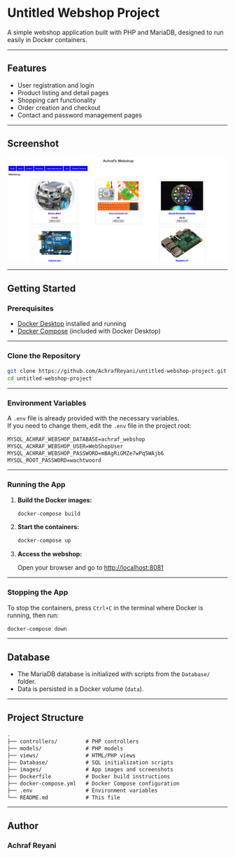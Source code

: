 # Untitled Webshop Project

A simple webshop application built with PHP and MariaDB, designed to run easily in Docker containers.

---

## Features

- User registration and login
- Product listing and detail pages
- Shopping cart functionality
- Order creation and checkout
- Contact and password management pages

---

## Screenshot

![Webshop Screenshot](images/screenshot.png)

---

## Getting Started

### Prerequisites

- [Docker Desktop](https://www.docker.com/products/docker-desktop/) installed and running
- [Docker Compose](https://docs.docker.com/compose/) (included with Docker Desktop)

---

### Clone the Repository

```sh
git clone https://github.com/AchrafReyani/untitled-webshop-project.git
cd untitled-webshop-project
```

---

### Environment Variables

A `.env` file is already provided with the necessary variables.  
If you need to change them, edit the `.env` file in the project root:

```
MYSQL_ACHRAF_WEBSHOP_DATABASE=achraf_webshop
MYSQL_ACHRAF_WEBSHOP_USER=WebShopUser
MYSQL_ACHRAF_WEBSHOP_PASSWORD=mBAgRiGMZe7wPq5WAjb6
MYSQL_ROOT_PASSWORD=wachtwoord
```

---

### Running the App

1. **Build the Docker images:**

    ```sh
    docker-compose build
    ```

2. **Start the containers:**

    ```sh
    docker-compose up
    ```

3. **Access the webshop:**

    Open your browser and go to [http://localhost:8081](http://localhost:8081)

---

### Stopping the App

To stop the containers, press `Ctrl+C` in the terminal where Docker is running, then run:

```sh
docker-compose down
```

---

## Database

- The MariaDB database is initialized with scripts from the `Database/` folder.
- Data is persisted in a Docker volume (`data`).

---

## Project Structure

```
.
├── controllers/         # PHP controllers
├── models/              # PHP models
├── views/               # HTML/PHP views
├── Database/            # SQL initialization scripts
├── images/              # App images and screenshots
├── Dockerfile           # Docker build instructions
├── docker-compose.yml   # Docker Compose configuration
├── .env                 # Environment variables
└── README.md            # This file
```

---

## Author

### Achraf Reyani